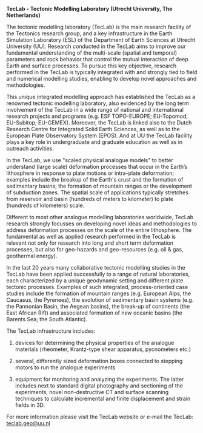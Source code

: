 **TecLab - Tectonic Modelling Laboratory (Utrecht University, The
Netherlands)**

The tectonic modelling laboratory (TecLab) is the main research facility
of the Tectonics research group, and a key infrastructure in the Earth
Simulation Laboratory (ESL) of the Department of Earth Sciences at
Utrecht University (UU). Research conducted in the TecLab aims to
improve our fundamental understanding of the multi-scale (spatial and
temporal) parameters and rock behavior that control the mutual
interaction of deep Earth and surface processes. To pursue this key
objective, research performed in the TecLab is typically integrated with
and strongly tied to field and numerical modelling studies, enabling to
develop novel approaches and methodologies.

This unique integrated modelling approach has established the TecLab as
a renowned tectonic modelling laboratory, also evidenced by the long
term involvement of the TecLab in a wide range of national and
international research projects and programs (e.g. ESF TOPO-EUROPE;
EU-Topomod; EU-Subitop; EU-GEMEX). Moreover, the TecLab is linked also
to the Dutch Research Centre for Integrated Solid Earth Sciences, as
well as to the European Plate Observatory System (EPOS). And at UU the
TecLab facility plays a key role in undergraduate and graduate education
as well as in outreach activities.

In the TecLab, we use "scaled physical analogue models" to better
understand (large scale) deformation processes that occur in the Earth’s
lithosphere in response to plate motions or intra-plate deformation;
examples include the breakup of the Earth's crust and the formation of
sedimentary basins, the formation of mountain ranges or the development
of subduction zones. The spatial scale of applications typically
stretches from reservoir and basin (hundreds of meters to kilometer) to
plate (hundreds of kilometers) scale.

Different to most other analogue modelling laboratories worldwide,
TecLab research strongly focusses on developing novel ideas and
methodologies to address deformation processes on the scale of the
entire lithosphere. The fundamental as well as applied research
performed in the TecLab is relevant not only for research into long and
short term deformation processes, but also for geo-hazards and
geo-resources (e.g. oil & gas, geothermal energy).

In the last 20 years many collaborative tectonic modelling studies in
the TecLab have been applied successfully to a range of natural
laboratories, each characterized by a unique geodynamic setting and
different plate tectonic processes. Examples of such integrated,
process-oriented case studies include the formation of mountain ranges
(e.g. European Alps, the Caucasus, the Pyrenees), the evolution of
sedimentary basin systems (e.g. the Pannonian Basin, the Aegean basins),
the break-up of continents (the East African Rift) and associated
formation of new oceanic basins (the Barents Sea; the South Atlantic).

The TecLab infrastructure includes:

1) devices for determining the physical properties of the analogue
materials (rheometer, Krantz-type shear apparatus, pycnometers etc.)

2) several, differently sized deformation boxes connected to stepping
motors to run the analogue experiments

3) equipment for monitoring and analyzing the experiments. The latter
includes next to standard digital photography and sectioning of the
experiments, novel non-destructive CT and surface scanning techniques to
calculate incremental and finite displacement and strain fields in 3D.

For more information please visit the TecLab website or e-mail the
TecLab: teclab.geo@uu.nl
